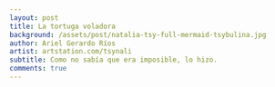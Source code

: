 ```yaml
---
layout: post
title: La tortuga voladora
background: /assets/post/natalia-tsy-full-mermaid-tsybulina.jpg
author: Ariel Gerardo Ríos
artist: artstation.com/tsynali
subtitle: Como no sabía que era imposible, lo hizo.
comments: true
---
```

